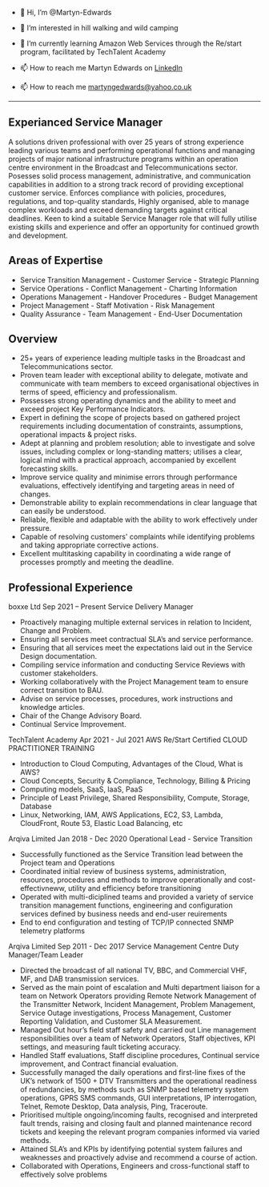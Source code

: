 - 👋 Hi, I’m @Martyn-Edwards
- 👀 I’m interested in hill walking and wild camping
- 🌱 I’m currently learning Amazon Web Services through the Re/start program, facilitated by TechTalent Academy

- 📫 How to reach me Martyn Edwards on [LinkedIn](https://www.linkedin.com/in/martyn-edwards-025b601b8/)
- 📫 How to reach me martyngedwards@yahoo.co.uk


----------------------------------------------------------------------------------------------------------------
                                               

Experianced Service Manager
-
A solutions driven professional with over 25 years of strong experience leading various teams and performing operational functions and managing projects of major national infrastructure programs within an operation centre environment in the Broadcast and Telecommunications sector. Posesses solid process management, administrative, and communication capabilities in addition to a strong track record of providing exceptional customer service. Enforces compliance with policies, procedures, regulations, and top-quality standards, Highly organised, able to manage complex workloads and exceed demanding targets against critical deadlines. Keen to kind a suitable Service Manager role that will fully utilise existing skills and experience and offer an opportunity for continued growth and development.

 Areas of Expertise
  -
  - Service Transition Management          - Customer Service          - Strategic Planning
  - Service Operations                     - Conflict Management       - Charting Information
  - Operations Management                  - Handover Procedures       - Budget Management
  - Project Management                     - Staff Motivation          - Risk Management
  - Quality Assurance                      - Team Management           - End-User Documentation
  
 Overview
 -
 - 25+ years of experience leading multiple tasks in the Broadcast and Telecommunications sector.
 - Proven team leader with exceptional ability to delegate, motivate and communicate with team members to exceed organisational objectives in terms of speed, efficiency and professionalism.
 - Possesses strong operating dynamics and the ability to meet and exceed project Key Performance Indicators. 
 - Expert in defining the scope of projects based on gathered project requirements including documentation of constraints, assumptions, operational impacts & project risks.
 - Adept at planning and problem resolution; able to investigate and solve issues, including complex or long-standing matters; utilises a clear, logical mind with a practical approach, accompanied by excellent forecasting skills.
 - Improve service quality and minimise errors through performance evaluations, effectively identifying and targeting areas in need of changes.
 - Demonstrable ability to explain recommendations in clear language that can easily be understood.
 - Reliable, flexible and adaptable with the ability to work effectively under pressure.
 - Capable of resolving customers' complaints while identifying problems and taking appropriate corrective actions.
 - Excellent multitasking capability in coordinating a wide range of processes promptly and meeting the deadline.

 Professional Experience
 -
boxxe Ltd	Sep 2021 – Present
Service Delivery Manager

- Proactively managing multiple external services in relation to Incident, Change and Problem.
- Ensuring all services meet contractual SLA’s and service performance.
- Ensuring that all services meet the expectations laid out in the Service Design documentation.
- Compiling service information and conducting Service Reviews with customer stakeholders.
- Working collaboratively with the Project Management team to ensure correct transition to BAU.
- Advise on service processes, procedures, work instructions and knowledge articles.
- Chair of the Change Advisory Board.
- Continual Service Improvement.

 
TechTalent Academy Apr 2021 - Jul 2021
AWS Re/Start Certified CLOUD PRACTITIONER TRAINING

 - Introduction to Cloud Computing, Advantages of the Cloud, What is AWS?
 - Cloud Concepts, Security & Compliance, Technology, Billing & Pricing
 - Computing models, SaaS, IaaS, PaaS
 - Principle of Least Privilege, Shared Responsibility, Compute, Storage, Database
 - Linux, Networking, IAM, AWS Applications, EC2, S3, Lambda, CloudFront, Route 53, Elastic Load Balancing, etc

Arqiva Limited Jan 2018 - Dec 2020
Operational Lead - Service Transition

 - Successfully functioned as the Service Transition lead between the Project team and Operations
 - Coordinated initial review of business systems, administration, resources, procedures and methods to improve operationally and cost-effectivneww, utility and efficiency before transitioning
 - Operated with multi-diciplined teams and provided a variety of service transition management functions, engineering and configuration services defined by business needs and end-user reuirements
 - End to end configuration and testing of TCP/IP connected SNMP telemetry platforms

Arqiva Limited Sep 2011 - Dec 2017
Service Management Centre Duty Manager/Team Leader

 - Directed the broadcast of all national TV, BBC, and Commercial VHF, MF, and DAB transmission services.
 - Served as the main point of escalation and Multi department liaison for a team on Network Operators providing Remote Network Management of the Transmitter Network, Incident Management, Problem Management, Service Outage investigations, Process Management, Customer Reporting Validation, and Customer SLA Measurement.
 - Managed Out hour’s field staff safety and carried out Line management responsibilities over a team of Network Operators, Staff objectives, KPI settings, and measuring fault ticketing accuracy.
 - Handled Staff evaluations, Staff discipline procedures, Continual service improvement, and Contract financial evaluation.
 - Successfully managed the daily operations and first-line fixes of the UK’s network of 1500 + DTV Transmitters and the operational readiness of redundancies, by methods such as SNMP based telemetry system operations, GPRS SMS commands, GUI interpretations, IP interrogation, Telnet, Remote Desktop, Data analysis, Ping, Traceroute.  
 - Prioritised multiple ongoing/incoming faults, recognised and interpreted fault trends, raising and closing fault and planned maintenance record tickets and keeping the relevant program companies informed via varied methods. 
 - Attained SLA’s and KPIs by identifying potential system failures and weaknesses and proactively advise and recommend a course of action.
 - Collaborated with Operations, Engineers and cross-functional staff to effectively solve problems

<!---
Martyn-Edwards/Martyn-Edwards is a ✨ special ✨ repository because its `README.md` (this file) appears on your GitHub profile.
You can click the Preview link to take a look at your changes.
--->
